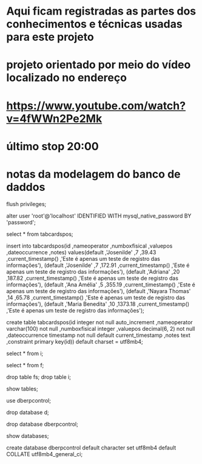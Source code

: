 # Aqui ficam registradas as partes dos conhecimentos e técnicas usadas para este projeto

# projeto orientado por meio do vídeo localizado no endereço
# https://www.youtube.com/watch?v=4fWWn2Pe2Mk 
# último stop 20:00

# notas da modelagem do banco de daddos

flush privileges;

alter user 'root'@'localhost' IDENTIFIED WITH mysql_native_password BY 'password';

select * from tabcardspos;

insert into tabcardspos(id
                       ,nameoperator
                       ,numboxfisical
                       ,valuepos
                       ,dateoccurrence
                       ,notes) values(default
                                     ,'Josenilde'
                                     ,7
                                     ,39.43
                                     ,current_timestamp()
                                     ,'Este é apenas um teste de registro das informações'),
                                     (default
                                     ,'Josenilde'
                                     ,7
                                     ,172.91
                                     ,current_timestamp()
                                     ,'Este é apenas um teste de registro das informações'),
                                     (default
                                     ,'Adriana'
                                     ,20
                                     ,187.82
                                     ,current_timestamp()
                                     ,'Este é apenas um teste de registro das informações'),
                                     (default
                                     ,'Ana Amélia'
                                     ,5
                                     ,355.19
                                     ,current_timestamp()
                                     ,'Este é apenas um teste de registro das informações'),
                                     (default
                                     ,'Nayara Thomas'
                                     ,14
                                     ,65.78
                                     ,current_timestamp()
                                     ,'Este é apenas um teste de registro das informações'),
                                     (default
                                     ,'Maria Benedita'
                                     ,10
                                     ,1373.18
                                     ,current_timestamp()
                                     ,'Este é apenas um teste de registro das informações');

create table tabcardspos(id integer not null auto_increment
  						          ,nameoperator varchar(100) not null
					              ,numboxfisical integer
                        ,valuepos decimal(6, 2) not null 
					              ,dateoccurrence timestamp not null default current_timestamp
						            ,notes text
						            ,constraint primary key(id)) default charset = utf8mb4;

select * from i;

select * from f;

drop table fs;
drop table i;

show tables;

use dberpcontrol;

drop database d;

drop database dberpcontrol;

show databases;

create database dberpcontrol default character set utf8mb4 default COLLATE utf8mb4_general_ci; 